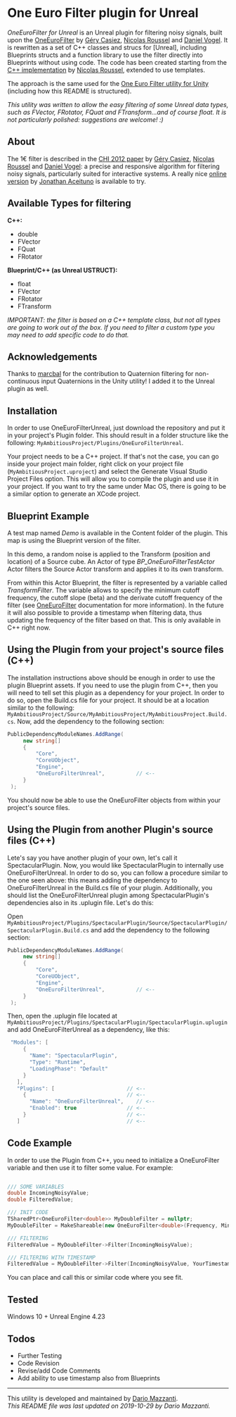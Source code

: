 # One Euro Filter plugin for Unreal

*OneEuroFilter for Unreal* is an Unreal plugin for filtering noisy signals, built upon the [OneEuroFilter] by [Géry Casiez], [Nicolas Roussel] and [Daniel Vogel]. It is rewritten as a set of C++ classes and strucs for [Unreal], including Blueprints structs and a function library to use the filter directly into Blueprints without using code. The code has been created starting from the [C++ implementation] by [Nicolas Roussel], extended to use templates.

The approach is the same used for the [One Euro Filter utility for Unity](https://github.com/DarioMazzanti/OneEuroFilterUnity) (including how this README is structured).

*This utility was written to allow the easy filtering of some Unreal data types, such as FVector, FRotator, FQuat and FTransform...and of course float. It is not particularly polished: suggestions are welcome! :)*

## About
The 1€ filter is described in the [CHI 2012 paper] by [Géry Casiez], [Nicolas Roussel] and [Daniel Vogel]: a precise and responsive algorithm for filtering noisy signals, particularly suited for interactive systems. A really nice [online version] by [Jonathan Aceituno] is available to try.

## Available Types for filtering
**C++:**
- double
- FVector
- FQuat
- FRotator

**Blueprint/C++ (as Unreal USTRUCT):**
- float
- FVector
- FRotator
- FTransform

*IMPORTANT: the filter is based on a C++ template class, but not all types are going to work out of the box. If you need to filter a custom type you may need to add specific code to do that.*

## Acknowledgements
Thanks to [marcbal] for the contribution to Quaternion filtering for non-continuous input Quaternions in the Unity utility! I added it to the Unreal plugin as well.

## Installation
In order to use OneEuroFilterUnreal, just download the repository and put it in your project's Plugin folder.
This should result in a folder structure like the following: `MyAmbitiousProject/Plugins/OneEuroFilterUnreal`.

Your project needs to be a C++ project. 
If that's not the case, you can go inside your project main folder, right click on your project file (`MyAmbitiousProject.uproject`) and select the Generate Visual Studio Project Files option. This will allow you to compile the plugin and use it in your project.
If you want to try the same under Mac OS, there is going to be a similar option to generate an XCode project.

## Blueprint Example
A test map named *Demo* is available in the Content folder of the plugin. This map is using the Blueprint version of the filter.

In this demo, a random noise is applied to the Transform (position and location) of a Source cube. An Actor of type *BP_OneEuroFilterTestActor* Actor filters the Source Actor transform and applies it to its own transform.

From within this Actor Blueprint, the filter is represented by a variable called *TransformFilter*. The variable allows to specify the minimum cutoff frequency, the cutoff slope (beta) and the derivate cutoff frequency of the filter (see [OneEuroFilter] documentation for more information). In the future it will also possible to provide a timestamp when filtering data, thus updating the frequency of the filter based on that. This is only available in C++ right now.

## Using the Plugin from your project's source files (C++)
The installation instructions above should be enough in order to use the plugin Blueprint assets. If you need to use the plugin from C++, then you will need to tell set this plugin as a dependency for your project. In order to do so, open the Build.cs file for your project. It should be at a location similar to the following: `MyAmbitiousProject/Source/MyAmbitiousProject/MyAmbitiousProject.Build.cs`. Now, add the dependency to the following section:

```cs
PublicDependencyModuleNames.AddRange(
     new string[]
     {
         "Core",
         "CoreUObject",
         "Engine",
         "OneEuroFilterUnreal",          // <--
     }
 );
```
 You should now be able to use the OneEuroFilter<T> objects from within your project's source files.
 
 
## Using the Plugin from another Plugin's source files (C++)
Lete's say you have another plugin of your own, let's call it SpectacularPlugin. Now, you would like SpectacularPlugin to internally use OneEuroFilterUnreal. In order to do so, you can follow a procedure similar to the one seen above: this means adding the dependency to OneEuroFilterUnreal in the Build.cs file of your plugin. Additionally, you should list the OneEuroFilterUnreal plugin among SpectacularPlugin's dependencies also in its .uplugin file. Let's do this:

Open `MyAmbitiousProject/Plugins/SpectacularPlugin/Source/SpectacularPlugin/SpectacularPlugin.Build.cs` and add the dependency to the following section:
```cs
PublicDependencyModuleNames.AddRange(
     new string[]
     {
         "Core",
         "CoreUObject",
         "Engine",
         "OneEuroFilterUnreal",          // <--
     }
 );
```

Then, open the .uplugin file located at `MyAmbitiousProject/Plugins/SpectacularPlugin/SpectacularPlugin.uplugin` and add OneEuroFilterUnreal as a dependency, like this:

```cs
 "Modules": [
     {
       "Name": "SpectacularPlugin",
       "Type": "Runtime",
       "LoadingPhase": "Default"
     }
   ],
   "Plugins": [                       // <--
     {                                // <--
       "Name": "OneEuroFilterUnreal",    // <--
       "Enabled": true                // <--
     }                                // <--
   ]                                  // <--
```

## Code Example
In order to use the Plugin from C++, you need to initialize a OneEuroFilter<T> variable and then use it to filter some value. For example:
 
 ```cpp
 
 /// SOME VARIABLES
double IncomingNoisyValue;
double FilteredValue;

/// INIT CODE
TSharedPtr<OneEuroFilter<double>> MyDoubleFilter = nullptr;
MyDoubleFilter = MakeShareable(new OneEuroFilter<double>(Frequency, MinCutoff, Beta, DCutoff));

/// FILTERING
FilteredValue = MyDoubleFilter->Filter(IncomingNoisyValue);

/// FILTERING WITH TIMESTAMP
FilteredValue = MyDoubleFilter->Filter(IncomingNoisyValue, YourTimestamp);

```

You can place and call this or similar code where you see fit.

## Tested
Windows 10 + Unreal Engine 4.23

## Todos
 - Further Testing
 - Code Revision
 - Revise/add Code Comments
 - Add ability to use timestamp also from Blueprints
  
___
This utility is developed and maintained by [Dario Mazzanti](https://www.dariomazzanti.com).  
*This README file was last updated on 2019-10-29 by Dario Mazzanti.*






[OneEuroFilter]: <http://www.lifl.fr/~casiez/1euro/>
[Géry Casiez]: <http://cristal.univ-lille.fr/~casiez/>
[Daniel Vogel]: <http://www.nonsequitoria.com/>
[Unity]: <https://unity3d.com/>
[C++ implementation]: <http://www.lifl.fr/~casiez/1euro/OneEuroFilter.cc>
[Nicolas Roussel]: <http://interaction.lille.inria.fr/~roussel/>
[CHI 2012 paper]: <http://www.lifl.fr/~casiez/publications/CHI2012-casiez.pdf>
[online version]: <http://www.lifl.fr/~casiez/1euro/InteractiveDemo/>
[Jonathan Aceituno]: <http://p.oin.name/>
[OneEuroFilter.cs]: <https://github.com/DarioMazzanti/OneEuroFilterUnity/blob/master/Assets/Scripts/OneEuroFilter.cs>
[marcbal]: <https://github.com/marcbal>

